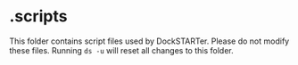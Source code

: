 # .scripts

This folder contains script files used by DockSTARTer. Please do not modify these files. Running `ds -u` will reset all changes to this folder.
